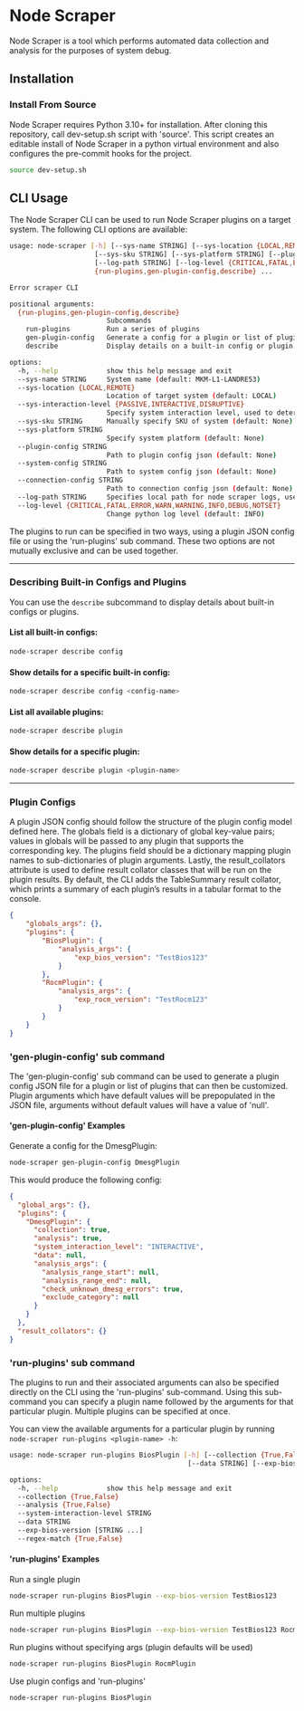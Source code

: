 # Node Scraper
Node Scraper is a tool which performs automated data collection and analysis for the purposes of system debug.

## Installation
### Install From Source
Node Scraper requires Python 3.10+ for installation. After cloning this repository, call dev-setup.sh script with 'source'. This script creates an editable install of Node Scraper in a python virtual environment and also configures the pre-commit hooks for the project.

```sh
source dev-setup.sh
```

## CLI Usage
The Node Scraper CLI can be used to run Node Scraper plugins on a target system. The following CLI options are available:

```sh
usage: node-scraper [-h] [--sys-name STRING] [--sys-location {LOCAL,REMOTE}] [--sys-interaction-level {PASSIVE,INTERACTIVE,DISRUPTIVE}]
                     [--sys-sku STRING] [--sys-platform STRING] [--plugin-config STRING] [--system-config STRING] [--connection-config STRING]
                     [--log-path STRING] [--log-level {CRITICAL,FATAL,ERROR,WARN,WARNING,INFO,DEBUG,NOTSET}]
                     {run-plugins,gen-plugin-config,describe} ...

Error scraper CLI

positional arguments:
  {run-plugins,gen-plugin-config,describe}
                        Subcommands
    run-plugins         Run a series of plugins
    gen-plugin-config   Generate a config for a plugin or list of plugins
    describe            Display details on a built-in config or plugin

options:
  -h, --help            show this help message and exit
  --sys-name STRING     System name (default: MKM-L1-LANDRE53)
  --sys-location {LOCAL,REMOTE}
                        Location of target system (default: LOCAL)
  --sys-interaction-level {PASSIVE,INTERACTIVE,DISRUPTIVE}
                        Specify system interaction level, used to determine the type of actions that plugins can perform (default: INTERACTIVE)
  --sys-sku STRING      Manually specify SKU of system (default: None)
  --sys-platform STRING
                        Specify system platform (default: None)
  --plugin-config STRING
                        Path to plugin config json (default: None)
  --system-config STRING
                        Path to system config json (default: None)
  --connection-config STRING
                        Path to connection config json (default: None)
  --log-path STRING     Specifies local path for node scraper logs, use 'None' to disable logging (default: .)
  --log-level {CRITICAL,FATAL,ERROR,WARN,WARNING,INFO,DEBUG,NOTSET}
                        Change python log level (default: INFO)

```

The plugins to run can be specified in two ways, using a plugin JSON config file or using the 'run-plugins' sub command. These two options are not mutually exclusive and can be used together.

---

### Describing Built-in Configs and Plugins

You can use the `describe` subcommand to display details about built-in configs or plugins.

#### List all built-in configs:
```sh
node-scraper describe config
```

#### Show details for a specific built-in config:
```sh
node-scraper describe config <config-name>
```

#### List all available plugins:
```sh
node-scraper describe plugin
```

#### Show details for a specific plugin:
```sh
node-scraper describe plugin <plugin-name>
```

---

### Plugin Configs
A plugin JSON config should follow the structure of the plugin config model defined here. The globals field is a dictionary of global key-value pairs; values in globals will be passed to any plugin that supports the corresponding key. The plugins field should be a dictionary mapping plugin names to sub-dictionaries of plugin arguments. Lastly, the result_collators attribute is used to define result collator classes that will be run on the plugin results. By default, the CLI adds the TableSummary result collator, which prints a summary of each plugin’s results in a tabular format to the console.

```json
{
    "globals_args": {},
    "plugins": {
        "BiosPlugin": {
            "analysis_args": {
                "exp_bios_version": "TestBios123"
            }
        },
        "RocmPlugin": {
            "analysis_args": {
                "exp_rocm_version": "TestRocm123"
            }
        }
    }
}
```

### 'gen-plugin-config' sub command
The 'gen-plugin-config' sub command can be used to generate a plugin config JSON file for a plugin or list of plugins that can then be customized. Plugin arguments which have default values will be prepopulated in the JSON file, arguments without default values will have a value of 'null'.

#### 'gen-plugin-config' Examples

Generate a config for the DmesgPlugin:
```sh
node-scraper gen-plugin-config DmesgPlugin
```

This would produce the following config:

```json
{
  "global_args": {},
  "plugins": {
    "DmesgPlugin": {
      "collection": true,
      "analysis": true,
      "system_interaction_level": "INTERACTIVE",
      "data": null,
      "analysis_args": {
        "analysis_range_start": null,
        "analysis_range_end": null,
        "check_unknown_dmesg_errors": true,
        "exclude_category": null
      }
    }
  },
  "result_collators": {}
}
```

### 'run-plugins' sub command
The plugins to run and their associated arguments can also be specified directly on the CLI using the 'run-plugins' sub-command. Using this sub-command you can specify a plugin name followed by the arguments for that particular plugin. Multiple plugins can be specified at once.

You can view the available arguments for a particular plugin by running `node-scraper run-plugins <plugin-name> -h`:
```sh
usage: node-scraper run-plugins BiosPlugin [-h] [--collection {True,False}] [--analysis {True,False}] [--system-interaction-level STRING]
                                            [--data STRING] [--exp-bios-version [STRING ...]] [--regex-match {True,False}]

options:
  -h, --help            show this help message and exit
  --collection {True,False}
  --analysis {True,False}
  --system-interaction-level STRING
  --data STRING
  --exp-bios-version [STRING ...]
  --regex-match {True,False}

```

#### 'run-plugins' Examples

Run a single plugin
```sh
node-scraper run-plugins BiosPlugin --exp-bios-version TestBios123
```

Run multiple plugins
```sh
node-scraper run-plugins BiosPlugin --exp-bios-version TestBios123 RocmPlugin --exp-rocm TestRocm123
```

Run plugins without specifying args (plugin defaults will be used)

```sh
node-scraper run-plugins BiosPlugin RocmPlugin
```

Use plugin configs and 'run-plugins'

```sh
node-scraper run-plugins BiosPlugin
```

